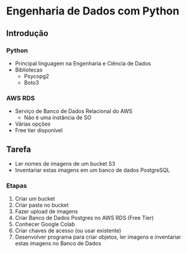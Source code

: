 # Engenharia de Dados com Python

## Introdução

### Python

- Principal linguagem na Engenharia e Ciência de Dados
- Bibliotecas
  - Psycopg2
  - Boto3

### AWS RDS

- Serviço de Banco de Dados Relacional do AWS
  - Não é uma instância de SO
- Várias opções
- Free tier disponível

## Tarefa

- Ler nomes de imagens de um bucket S3
- Inventariar estas imagens em um banco de dados PostgreSQL

### Etapas

1. Criar um bucket
2. Criar pasta no bucket
3. Fazer upload de imagens
4. Criar Banco de Dados Postgres no AWS RDS (Free Tier)
5. Conhecer Google Colab
6. Criar chaves de acesso (ou usar existente)
7. Desenvolver programa para criar objetos, ler imagens e inventariar estas imagens no Banco de Dados
